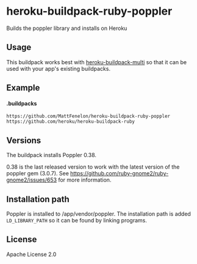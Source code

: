 # heroku-buildpack-ruby-poppler

Builds the poppler library and installs on Heroku

## Usage

This buildpack works best with [heroku-buildpack-multi](https://github.com/ddollar/heroku-buildpack-multi) so that it can be used with your app's existing buildpacks.

## Example

#### .buildpacks

    https://github.com/MattFenelon/heroku-buildpack-ruby-poppler
    https://github.com/heroku/heroku-buildpack-ruby

## Versions

The buildpack installs Poppler 0.38.

0.38 is the last released version to work with the latest version of the poppler
gem (3.0.7). See https://github.com/ruby-gnome2/ruby-gnome2/issues/653
for more information.

## Installation path

Poppler is installed to /app/vendor/poppler. The installation path is added
`LD_LIBRARY_PATH` so it can be found by linking programs.

## License

Apache License 2.0
